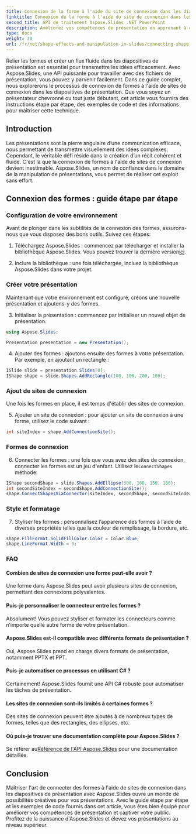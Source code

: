 ```yaml
---
title: Connexion de la forme à l'aide du site de connexion dans les diapositives de présentation avec Aspose.Slides
linktitle: Connexion de la forme à l'aide du site de connexion dans les diapositives de présentation avec Aspose.Slides
second_title: API de traitement Aspose.Slides .NET PowerPoint
description: Améliorez vos compétences de présentation en apprenant à connecter des formes à l'aide de sites de connexion dans des diapositives de présentation avec Aspose.Slides. Suivez notre guide détaillé et nos exemples de code.
type: docs
weight: 30
url: /fr/net/shape-effects-and-manipulation-in-slides/connecting-shape-using-connection-site/
---
```

Relier les formes et créer un flux fluide dans les diapositives de présentation est essentiel pour transmettre les idées efficacement. Avec Aspose.Slides, une API puissante pour travailler avec des fichiers de présentation, vous pouvez y parvenir facilement. Dans ce guide complet, nous explorerons le processus de connexion de formes à l'aide de sites de connexion dans les diapositives de présentation. Que vous soyez un présentateur chevronné ou tout juste débutant, cet article vous fournira des instructions étape par étape, des exemples de code et des informations pour maîtriser cette technique.

## Introduction

Les présentations sont la pierre angulaire d’une communication efficace, nous permettant de transmettre visuellement des idées complexes. Cependant, le véritable défi réside dans la création d’un récit cohérent et fluide. C'est là que la connexion de formes à l'aide de sites de connexion devient inestimable. Aspose.Slides, un nom de confiance dans le domaine de la manipulation de présentations, vous permet de réaliser cet exploit sans effort.

## Connexion des formes : guide étape par étape

### Configuration de votre environnement

Avant de plonger dans les subtilités de la connexion des formes, assurons-nous que vous disposez des bons outils. Suivez ces étapes:

1.  Téléchargez Aspose.Slides : commencez par télécharger et installer la bibliothèque Aspose.Slides. Vous pouvez trouver la dernière version[ici](https://releases.aspose.com/slides/net/).

2. Inclure la bibliothèque : une fois téléchargée, incluez la bibliothèque Aspose.Slides dans votre projet.

### Créer votre présentation

Maintenant que votre environnement est configuré, créons une nouvelle présentation et ajoutons-y des formes.

3. Initialiser la présentation : commencez par initialiser un nouvel objet de présentation.

```csharp
using Aspose.Slides;

Presentation presentation = new Presentation();
```

4. Ajouter des formes : ajoutons ensuite des formes à votre présentation. Par exemple, en ajoutant un rectangle :

```csharp
ISlide slide = presentation.Slides[0];
IShape shape = slide.Shapes.AddRectangle(100, 100, 200, 100);
```

### Ajout de sites de connexion

Une fois les formes en place, il est temps d'établir des sites de connexion.

5. Ajouter un site de connexion : pour ajouter un site de connexion à une forme, utilisez le code suivant :

```csharp
int siteIndex = shape.AddConnectionSite();
```

### Formes de connexion

6.  Connecter les formes : une fois que vous avez des sites de connexion, connecter les formes est un jeu d'enfant. Utilisez le`ConnectShapes` méthode:

```csharp
IShape secondShape = slide.Shapes.AddEllipse(300, 100, 150, 100);
int secondSiteIndex = secondShape.AddConnectionSite();
shape.ConnectShapesViaConnector(siteIndex, secondShape, secondSiteIndex);
```

### Style et formatage

7. Styliser les formes : personnalisez l’apparence des formes à l’aide de diverses propriétés telles que la couleur de remplissage, la bordure, etc.

```csharp
shape.FillFormat.SolidFillColor.Color = Color.Blue;
shape.LineFormat.Width = 3;
```

### FAQ

#### Combien de sites de connexion une forme peut-elle avoir ?

Une forme dans Aspose.Slides peut avoir plusieurs sites de connexion, permettant des connexions polyvalentes.

#### Puis-je personnaliser le connecteur entre les formes ?

Absolument! Vous pouvez styliser et formater les connecteurs comme n’importe quelle autre forme de votre présentation.

#### Aspose.Slides est-il compatible avec différents formats de présentation ?

Oui, Aspose.Slides prend en charge divers formats de présentation, notamment PPTX et PPT.

#### Puis-je automatiser ce processus en utilisant C# ?

Certainement! Aspose.Slides fournit une API C# robuste pour automatiser les tâches de présentation.

#### Les sites de connexion sont-ils limités à certaines formes ?

Des sites de connexion peuvent être ajoutés à de nombreux types de formes, telles que des rectangles, des ellipses, etc.

#### Où puis-je trouver une documentation complète pour Aspose.Slides ?

 Se référer au[Référence de l'API Aspose.Slides](https://reference.aspose.com/slides/net/) pour une documentation détaillée.

## Conclusion

Maîtriser l'art de connecter des formes à l'aide de sites de connexion dans les diapositives de présentation avec Aspose.Slides ouvre un monde de possibilités créatives pour vos présentations. Avec le guide étape par étape et les exemples de code fournis dans cet article, vous êtes bien équipé pour améliorer vos compétences de présentation et captiver votre public. Profitez de la puissance d'Aspose.Slides et élevez vos présentations au niveau supérieur.